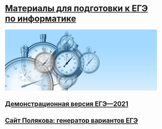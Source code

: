 # [Материалы для подготовки к ЕГЭ по информатике](https://github.com/xkurs/KEGE/)

![KEGE](img/time-g28ecd4d16_1920-1024x410.jpg "KEGE")

## [Демонстрационная версия ЕГЭ—2021](https://nbviewer.org/github/xkurs/KEGE/blob/master/KEGE2021/KEGE2021.ipynb)

## [Сайт Полякова: генератор вариантов ЕГЭ](https://kpolyakov.spb.ru/school/ege/generate.htm)
